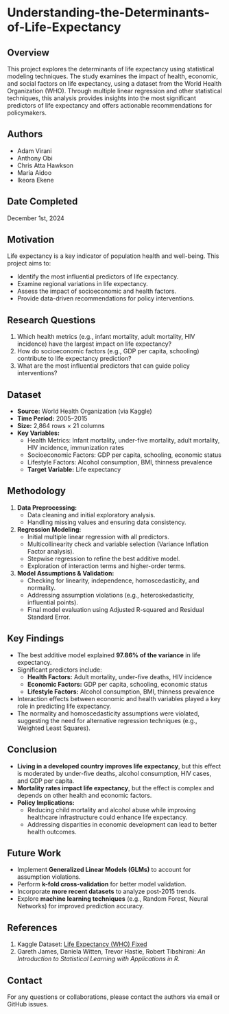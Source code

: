 # Understanding-the-Determinants-of-Life-Expectancy

## Overview
This project explores the determinants of life expectancy using statistical modeling techniques. The study examines the impact of health, economic, and social factors on life expectancy, using a dataset from the World Health Organization (WHO). Through multiple linear regression and other statistical techniques, this analysis provides insights into the most significant predictors of life expectancy and offers actionable recommendations for policymakers.

## Authors
- Adam Virani
- Anthony Obi
- Chris Atta Hawkson
- Maria Aidoo
- Ikeora Ekene

## Date Completed
December 1st, 2024

## Motivation
Life expectancy is a key indicator of population health and well-being. This project aims to:
- Identify the most influential predictors of life expectancy.
- Examine regional variations in life expectancy.
- Assess the impact of socioeconomic and health factors.
- Provide data-driven recommendations for policy interventions.

## Research Questions
1. Which health metrics (e.g., infant mortality, adult mortality, HIV incidence) have the largest impact on life expectancy?
2. How do socioeconomic factors (e.g., GDP per capita, schooling) contribute to life expectancy prediction?
3. What are the most influential predictors that can guide policy interventions?

## Dataset
- **Source:** World Health Organization (via Kaggle)
- **Time Period:** 2005–2015
- **Size:** 2,864 rows × 21 columns
- **Key Variables:**
  - Health Metrics: Infant mortality, under-five mortality, adult mortality, HIV incidence, immunization rates
  - Socioeconomic Factors: GDP per capita, schooling, economic status
  - Lifestyle Factors: Alcohol consumption, BMI, thinness prevalence
  - **Target Variable:** Life expectancy

## Methodology
1. **Data Preprocessing:**
   - Data cleaning and initial exploratory analysis.
   - Handling missing values and ensuring data consistency.
2. **Regression Modeling:**
   - Initial multiple linear regression with all predictors.
   - Multicollinearity check and variable selection (Variance Inflation Factor analysis).
   - Stepwise regression to refine the best additive model.
   - Exploration of interaction terms and higher-order terms.
3. **Model Assumptions & Validation:**
   - Checking for linearity, independence, homoscedasticity, and normality.
   - Addressing assumption violations (e.g., heteroskedasticity, influential points).
   - Final model evaluation using Adjusted R-squared and Residual Standard Error.

## Key Findings
- The best additive model explained **97.86% of the variance** in life expectancy.
- Significant predictors include:
  - **Health Factors:** Adult mortality, under-five deaths, HIV incidence
  - **Economic Factors:** GDP per capita, schooling, economic status
  - **Lifestyle Factors:** Alcohol consumption, BMI, thinness prevalence
- Interaction effects between economic and health variables played a key role in predicting life expectancy.
- The normality and homoscedasticity assumptions were violated, suggesting the need for alternative regression techniques (e.g., Weighted Least Squares).

## Conclusion
- **Living in a developed country improves life expectancy**, but this effect is moderated by under-five deaths, alcohol consumption, HIV cases, and GDP per capita.
- **Mortality rates impact life expectancy**, but the effect is complex and depends on other health and economic factors.
- **Policy Implications:**
  - Reducing child mortality and alcohol abuse while improving healthcare infrastructure could enhance life expectancy.
  - Addressing disparities in economic development can lead to better health outcomes.

## Future Work
- Implement **Generalized Linear Models (GLMs)** to account for assumption violations.
- Perform **k-fold cross-validation** for better model validation.
- Incorporate **more recent datasets** to analyze post-2015 trends.
- Explore **machine learning techniques** (e.g., Random Forest, Neural Networks) for improved prediction accuracy.

## References
1. Kaggle Dataset: [Life Expectancy (WHO) Fixed](https://www.kaggle.com/datasets/lashagoch/life-expectancy-who-updated/data)
2. Gareth James, Daniela Witten, Trevor Hastie, Robert Tibshirani: *An Introduction to Statistical Learning with Applications in R.*


## Contact
For any questions or collaborations, please contact the authors via email or GitHub issues.

